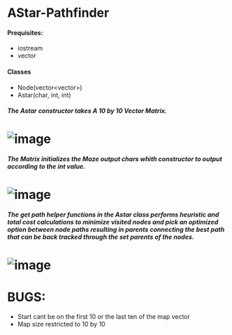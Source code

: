 # AStar-Pathfinder
#### Prequisites:
* iostream
* vector

#### Classes
* Node(vector<vector<int>>)
* Astar(char, int, int)

##### The Astar constructor takes A 10 by 10 Vector Matrix.
# ![image](https://user-images.githubusercontent.com/65574434/177435164-19698080-67bb-4e40-acc6-2b0eb5c113a4.png)

  
  
##### The Matrix initializes the Maze output chars whith constructor to output according to the int value.
# ![image](https://user-images.githubusercontent.com/65574434/177435277-339e87e7-0fdc-4497-9075-4a27d8a21037.png)

  
  
##### The get path helper functions in the Astar class performs heuristic and total cost calculations to minimize visited nodes and pick an optimized option between node paths resulting in parents connecting the best path that can be back tracked through the set parents of the nodes.
# ![image](https://user-images.githubusercontent.com/65574434/177435693-7fa4eec5-6f76-45ac-a235-a4b0ca043b7b.png)


# BUGS: 
* Start cant be on the first 10 or the last ten of the map vector 
* Map size restricted to 10 by 10
